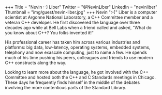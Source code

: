 +++
Title = "Nevin :-) Liber"
Twitter = "@NevinLiber"
LinkedIn = "nevinliber"
Thumbnail = "img/guest/nevin-liber.jpg"
+++
Nevin ":-)" Liber is a computer scientist at Argonne National Laboratory, a C++ Committee member and a veteran C++ developer. He first discovered the language over three decades ago while at Bell Labs when a friend called and asked, “What do you know about C++? You folks invented it!”

His professional career has taken him across various industries and platforms: big data, low-latency, operating systems, embedded systems, telephony and now exascale computing, just to name a few. He spends much of his time pushing his peers, colleagues and friends to use modern C++ constructs along the way.

Looking to learn more about the language, he got involved with the C++ Committee and hosted both the C++ and C Standards meetings in Chicago. These days he frequently finds himself in the middle of the debates involving the more contentious parts of the Standard Library.